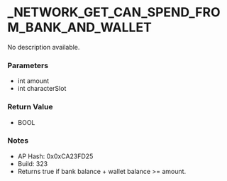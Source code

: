 # _NETWORK_GET_CAN_SPEND_FROM_BANK_AND_WALLET

No description available.

### Parameters
* int amount
* int characterSlot

### Return Value
* BOOL

### Notes
* AP Hash: 0x0xCA23FD25
* Build: 323
* Returns true if bank balance + wallet balance >= amount.

